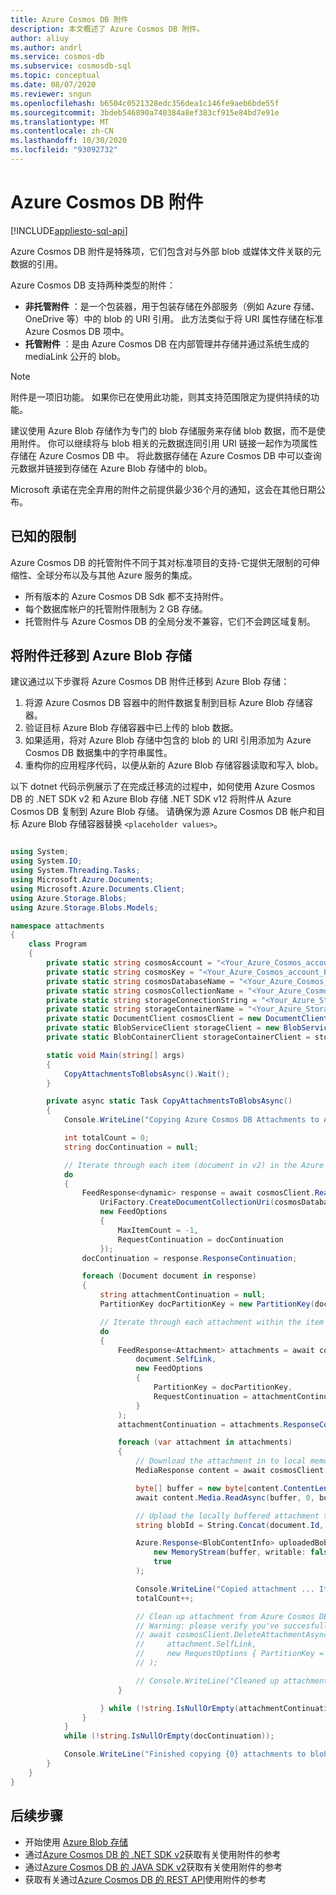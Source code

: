```yaml
---
title: Azure Cosmos DB 附件
description: 本文概述了 Azure Cosmos DB 附件。
author: aliuy
ms.author: andrl
ms.service: cosmos-db
ms.subservice: cosmosdb-sql
ms.topic: conceptual
ms.date: 08/07/2020
ms.reviewer: sngun
ms.openlocfilehash: b6504c0521328edc356dea1c146fe9aeb6bde55f
ms.sourcegitcommit: 3bdeb546890a740384a8ef383cf915e84bd7e91e
ms.translationtype: MT
ms.contentlocale: zh-CN
ms.lasthandoff: 10/30/2020
ms.locfileid: "93092732"
---
```

# <a name="azure-cosmos-db-attachments"></a>Azure Cosmos DB 附件
[!INCLUDE[appliesto-sql-api](includes/appliesto-sql-api.md)]

Azure Cosmos DB 附件是特殊项，它们包含对与外部 blob 或媒体文件关联的元数据的引用。

Azure Cosmos DB 支持两种类型的附件：

* **非托管附件** ：是一个包装器，用于包装存储在外部服务（例如 Azure 存储、OneDrive 等）中的 blob 的 URI 引用。 此方法类似于将 URI 属性存储在标准 Azure Cosmos DB 项中。
* **托管附件** ：是由 Azure Cosmos DB 在内部管理并存储并通过系统生成的 mediaLink 公开的 blob。


> [!NOTE]
> 附件是一项旧功能。 如果你已在使用此功能，则其支持范围限定为提供持续的功能。
> 
> 建议使用 Azure Blob 存储作为专门的 blob 存储服务来存储 blob 数据，而不是使用附件。 你可以继续将与 blob 相关的元数据连同引用 URI 链接一起作为项属性存储在 Azure Cosmos DB 中。 将此数据存储在 Azure Cosmos DB 中可以查询元数据并链接到存储在 Azure Blob 存储中的 blob。
> 
> Microsoft 承诺在完全弃用的附件之前提供最少36个月的通知，这会在其他日期公布。

## <a name="known-limitations"></a>已知的限制

Azure Cosmos DB 的托管附件不同于其对标准项目的支持-它提供无限制的可伸缩性、全球分布以及与其他 Azure 服务的集成。

- 所有版本的 Azure Cosmos DB Sdk 都不支持附件。
- 每个数据库帐户的托管附件限制为 2 GB 存储。
- 托管附件与 Azure Cosmos DB 的全局分发不兼容，它们不会跨区域复制。

## <a name="migrating-attachments-to-azure-blob-storage"></a>将附件迁移到 Azure Blob 存储

建议通过以下步骤将 Azure Cosmos DB 附件迁移到 Azure Blob 存储：

1. 将源 Azure Cosmos DB 容器中的附件数据复制到目标 Azure Blob 存储容器。
2. 验证目标 Azure Blob 存储容器中已上传的 blob 数据。
3. 如果适用，将对 Azure Blob 存储中包含的 blob 的 URI 引用添加为 Azure Cosmos DB 数据集中的字符串属性。
4. 重构你的应用程序代码，以便从新的 Azure Blob 存储容器读取和写入 blob。

以下 dotnet 代码示例展示了在完成迁移流的过程中，如何使用 Azure Cosmos DB 的 .NET SDK v2 和 Azure Blob 存储 .NET SDK v12 将附件从 Azure Cosmos DB 复制到 Azure Blob 存储。 请确保为源 Azure Cosmos DB 帐户和目标 Azure Blob 存储容器替换 `<placeholder values>`。

```csharp

using System;
using System.IO;
using System.Threading.Tasks;
using Microsoft.Azure.Documents;
using Microsoft.Azure.Documents.Client;
using Azure.Storage.Blobs;
using Azure.Storage.Blobs.Models;

namespace attachments
{
    class Program
    {
        private static string cosmosAccount = "<Your_Azure_Cosmos_account_URI>";
        private static string cosmosKey = "<Your_Azure_Cosmos_account_PRIMARY_KEY>";
        private static string cosmosDatabaseName = "<Your_Azure_Cosmos_database>";
        private static string cosmosCollectionName = "<Your_Azure_Cosmos_collection>";
        private static string storageConnectionString = "<Your_Azure_Storage_connection_string>";
        private static string storageContainerName = "<Your_Azure_Storage_container_name>";
        private static DocumentClient cosmosClient = new DocumentClient(new Uri(cosmosAccount), cosmosKey);
        private static BlobServiceClient storageClient = new BlobServiceClient(storageConnectionString);
        private static BlobContainerClient storageContainerClient = storageClient.GetBlobContainerClient(storageContainerName);

        static void Main(string[] args)
        {
            CopyAttachmentsToBlobsAsync().Wait();
        }

        private async static Task CopyAttachmentsToBlobsAsync()
        {
            Console.WriteLine("Copying Azure Cosmos DB Attachments to Azure Blob Storage ...");

            int totalCount = 0;
            string docContinuation = null;

            // Iterate through each item (document in v2) in the Azure Cosmos DB container (collection in v2) to look for attachments.
            do
            {
                FeedResponse<dynamic> response = await cosmosClient.ReadDocumentFeedAsync(
                    UriFactory.CreateDocumentCollectionUri(cosmosDatabaseName, cosmosCollectionName),
                    new FeedOptions
                    {
                        MaxItemCount = -1,
                        RequestContinuation = docContinuation
                    });
                docContinuation = response.ResponseContinuation;

                foreach (Document document in response)
                {
                    string attachmentContinuation = null;
                    PartitionKey docPartitionKey = new PartitionKey(document.Id);

                    // Iterate through each attachment within the item (if any).
                    do
                    {
                        FeedResponse<Attachment> attachments = await cosmosClient.ReadAttachmentFeedAsync(
                            document.SelfLink,
                            new FeedOptions
                            {
                                PartitionKey = docPartitionKey,
                                RequestContinuation = attachmentContinuation
                            }
                        );
                        attachmentContinuation = attachments.ResponseContinuation;

                        foreach (var attachment in attachments)
                        {
                            // Download the attachment in to local memory.
                            MediaResponse content = await cosmosClient.ReadMediaAsync(attachment.MediaLink);

                            byte[] buffer = new byte[content.ContentLength];
                            await content.Media.ReadAsync(buffer, 0, buffer.Length);

                            // Upload the locally buffered attachment to blob storage
                            string blobId = String.Concat(document.Id, "-", attachment.Id);

                            Azure.Response<BlobContentInfo> uploadedBob = await storageContainerClient.GetBlobClient(blobId).UploadAsync(
                                new MemoryStream(buffer, writable: false),
                                true
                            );

                            Console.WriteLine("Copied attachment ... Item Id: {0} , Attachment Id: {1}, Blob Id: {2}", document.Id, attachment.Id, blobId);
                            totalCount++;

                            // Clean up attachment from Azure Cosmos DB.
                            // Warning: please verify you've succesfully migrated attachments to blog storage prior to cleaning up Azure Cosmos DB.
                            // await cosmosClient.DeleteAttachmentAsync(
                            //     attachment.SelfLink,
                            //     new RequestOptions { PartitionKey = docPartitionKey }
                            // );

                            // Console.WriteLine("Cleaned up attachment ... Document Id: {0} , Attachment Id: {1}", document.Id, attachment.Id);
                        }

                    } while (!string.IsNullOrEmpty(attachmentContinuation));
                }
            }
            while (!string.IsNullOrEmpty(docContinuation));

            Console.WriteLine("Finished copying {0} attachments to blob storage", totalCount);
        }
    }
}

```

## <a name="next-steps"></a>后续步骤

- 开始使用 [Azure Blob 存储](../storage/blobs/storage-quickstart-blobs-dotnet.md)
- 通过[Azure Cosmos DB 的 .NET SDK v2](/dotnet/api/microsoft.azure.documents.attachment?preserve-view=true&view=azure-dotnet)获取有关使用附件的参考
- 通过[Azure Cosmos DB 的 JAVA SDK v2](/java/api/com.microsoft.azure.documentdb.attachment?preserve-view=true&view=azure-java-stable)获取有关使用附件的参考
- 获取有关通过[Azure Cosmos DB 的 REST API](/rest/api/cosmos-db/attachments)使用附件的参考
